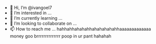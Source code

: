 - 👋 Hi, I’m @ivangoel7
- 👀 I’m interested in ...
- 🌱 I’m currently learning ...
- 💞️ I’m looking to collaborate on ...
- 📫 How to reach me ...
hahhahhahahahhahahahahahhaaaaaaaaaaaaa
money goo brrrrrrrrrrrrrr
poop in ur pant hahahah 

<!---
ivangoel7/ivangoel7 is a ✨ special ✨ repository because its `README.md` (this file) appears on your GitHub profile.
You can click the Preview link to take a look at your changes.
--->
